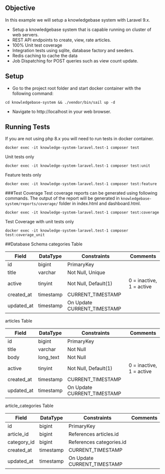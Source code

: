 
## Objective
In this example we will setup a knowledgebase system with Laravel 9.x.
- Setup a knowledgebase system that is capable running on cluster of web servers.
- REST API endpoints to create, view, rate articles.
- 100% Unit test coverage
- Integration tests using sqlite, database factory and seeders.
- Redis caching to cache the data
- Job Dispatching for POST queries such as view count update.

## Setup
- Go to the project root folder and start docker container with the following command:

```
cd knowledgebase-system && ./vendor/bin/sail up -d
```
- Navigate to http://localhost in your web browser.

## Running Tests
If you are not using php 8.x you will need to run tests in docker container.
```
docker exec -it knowledge-system-laravel.test-1 composer test
```
Unit tests only
```
docker exec -it knowledge-system-laravel.test-1 composer test:unit
```

Feature tests only
```
docker exec -it knowledge-system-laravel.test-1 composer test:feature
```

###Test Coverage 
Test coverage reports can be generated using following commands. The output of the report
will be generated in `knowledgebase-system/reports/coverage/` folder in index.html and dashboard.html.
```
docker exec -it knowledge-system-laravel.test-1 composer test:coverage
```

Test Coverage with unit tests only
```
docker exec -it knowledge-system-laravel.test-1 composer test:coverage_unit
```

##Database Schema
categories Table

| Field      | DataType  | Constraints                 | Comments                 |
|------------|-----------|-----------------------------|--------------------------|
| id         | bigint    | PrimaryKey                  |                          |
| title      | varchar   | Not Null, Unique            |                          |
| active     | tinyint   | Not Null, Default(1)        | 0 = inactive, 1 = active |
| created_at | timestamp | CURRENT_TIMESTAMP           |                          |
| updated_at | timestamp | On Update CURRENT_TIMESTAMP |                          |

articles Table

| Field      | DataType  | Constraints                 | Comments                 |
|------------|-----------|-----------------------------|--------------------------|
| id         | bigint    | PrimaryKey                  |                          |
| title      | varchar   | Not Null                    |                          |
| body       | long_text | Not Null                    |                          |
| active     | tinyint   | Not Null, Default(1)        | 0 = inactive, 1 = active |
| created_at | timestamp | CURRENT_TIMESTAMP           |                          |
| updated_at | timestamp | On Update CURRENT_TIMESTAMP |                          |                      |                          |

article_categories Table

| Field       | DataType  | Constraints                 | Comments |
|-------------|-----------|-----------------------------|----------|
| id          | bigint    | PrimaryKey                  |          |
| article_id  | bigint    | References articles.id      |          |
| category_id | bigint    | References categories.id    |          |
| created_at  | timestamp | CURRENT_TIMESTAMP           |          |
| updated_at  | timestamp | On Update CURRENT_TIMESTAMP |          |                      |                          |
